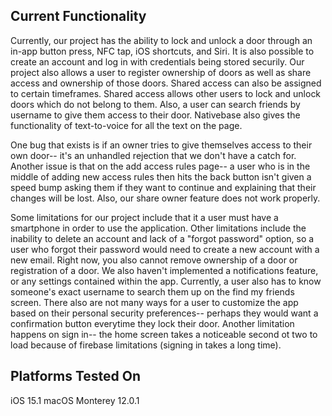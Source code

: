 ## Current Functionality
Currently, our project has the ability to lock and unlock a door through an in-app button press, NFC tap, iOS shortcuts, and Siri. It is also possible to create an account and log in with credentials being stored securily. Our project also allows a user to register ownership of doors as well as share access and ownership of those doors. Shared access can also be assigned to certain timeframes. Shared access allows other users to lock and unlock doors which do not belong to them. Also, a user can search friends by username to give them access to their door. Nativebase also gives the functionality of text-to-voice for all the text on the page.

One bug that exists is if an owner tries to give themselves access to their own door-- it's an unhandled rejection that we don't have a catch for. Another issue is that on the add access rules page-- a user who is in the middle of adding new access rules then hits the back button isn't given a speed bump asking them if they want to continue and explaining that their changes will be lost. Also, our share owner feature does not work properly.

Some limitations for our project include that it a user must have a smartphone in order to use the application.  Other limitations include the inability to delete an account and lack of a "forgot password" option, so a user who forgot their password would need to create a new account with a new email. Right now, you also cannot remove ownership of a door or registration of a door. We also haven't implemented a notifications feature, or any settings contained within the app. Currently, a user also has to know someone's exact username to search them up on the find my friends screen. There also are not many ways for a user to customize the app based on their personal security preferences-- perhaps they would want a confirmation button everytime they lock their door. Another limitation happens on sign in-- the home screen takes a noticeable second ot two to load because of firebase limitations (signing in takes a long time).

## Platforms Tested On
iOS 15.1
macOS Monterey 12.0.1
